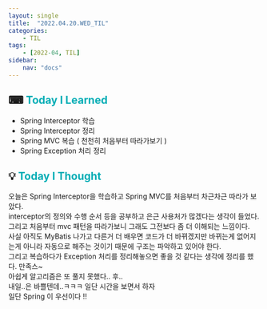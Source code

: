 ```yaml
---
layout: single
title:  "2022.04.20.WED_TIL"
categories: 
    - TIL
tags: 
    - [2022-04, TIL]
sidebar:
    nav: "docs"
---
```



## ⌨ <a style="color:#00adb5">Today I Learned</a>
- Spring Interceptor 학습
- Spring Interceptor 정리
- Spring MVC 복습 ( 천천히 처음부터 따라가보기 )
- Spring Exception 처리 정리


## 💡 <a style="color:#00adb5">Today I Thought</a>
오늘은 Spring Interceptor을 학습하고 Spring MVC를 처음부터 차근차근 따라가 보았다.<br>
interceptor의 정의와 수행 순서 등을 공부하고 은근 사용처가 많겠다는 생각이 들었다.<br>
그리고 처음부터 mvc 패턴을 따라가보니 그래도 그전보다 좀 더 이해되는 느낌이다.<br>
사실 아직도 MyBatis 나가고 다른거 더 배우면 코드가 더 바뀌겠지만 바뀌는게 없어지는게 아니라 자동으로 해주는 것이기 때문에 구조는 파악하고 있어야 한다.<br>
그리고 복습하다가 Exception 처리를 정리해놓으면 좋을 것 같다는 생각에 정리를 했다. 만족스~<br>
아쉽게 알고리즘은 또 풀지 못했다.. 후.. <br>
내일..은 바쁠텐데..ㅋㅋㅋ 일단 시간을 보면서 하자<br>
일단 Spring 이 우선이다 !!
